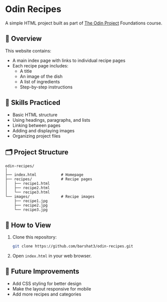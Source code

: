 # Odin Recipes

A simple HTML project built as part of [The Odin Project](https://www.theodinproject.com/) Foundations course.

## 📖 Overview
This website contains:
- A main index page with links to individual recipe pages
- Each recipe page includes:
  - A title
  - An image of the dish
  - A list of ingredients
  - Step-by-step instructions

## 🎯 Skills Practiced
- Basic HTML structure
- Using headings, paragraphs, and lists
- Linking between pages
- Adding and displaying images
- Organizing project files

## 🗂 Project Structure
```
odin-recipes/
│
├── index.html           # Homepage
├── recipes/             # Recipe pages
│   ├── recipe1.html
│   ├── recipe2.html
│   └── recipe3.html
└── images/              # Recipe images
    ├── recipe1.jpg
    ├── recipe2.jpg
    └── recipe3.jpg
```

## 🚀 How to View
1. Clone this repository:
   ```bash
   git clone https://github.com/barshat3/odin-recipes.git
   ```
2. Open `index.html` in your web browser.

## 📌 Future Improvements
- Add CSS styling for better design
- Make the layout responsive for mobile
- Add more recipes and categories
